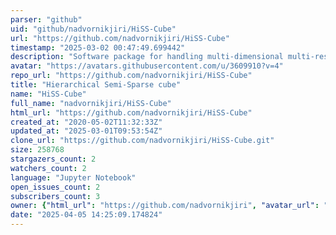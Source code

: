 ```yaml
---
parser: "github"
uid: "github/nadvornikjiri/HiSS-Cube"
url: "https://github.com/nadvornikjiri/HiSS-Cube"
timestamp: "2025-03-02 00:47:49.699442"
description: "Software package for handling multi-dimensional multi-resolution data within Database."
avatar: "https://avatars.githubusercontent.com/u/3609910?v=4"
repo_url: "https://github.com/nadvornikjiri/HiSS-Cube"
title: "Hierarchical Semi-Sparse cube"
name: "HiSS-Cube"
full_name: "nadvornikjiri/HiSS-Cube"
html_url: "https://github.com/nadvornikjiri/HiSS-Cube"
created_at: "2020-05-02T11:32:33Z"
updated_at: "2025-03-01T09:53:54Z"
clone_url: "https://github.com/nadvornikjiri/HiSS-Cube.git"
size: 258768
stargazers_count: 2
watchers_count: 2
language: "Jupyter Notebook"
open_issues_count: 2
subscribers_count: 3
owner: {"html_url": "https://github.com/nadvornikjiri", "avatar_url": "https://avatars.githubusercontent.com/u/3609910?v=4", "login": "nadvornikjiri", "type": "User"}
date: "2025-04-05 14:25:09.174824"
---
```

